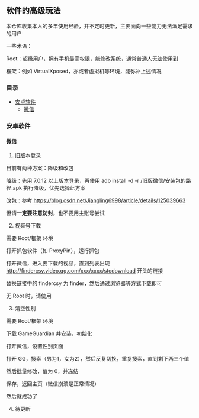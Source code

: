 ## 软件的高级玩法

本仓库收集本人的多年使用经验，并不定时更新，主要面向一些能力无法满足需求的用户

一些术语：

Root：超级用户，拥有手机最高权限，能修改系统，通常普通人无法使用到

框架：例如 VirtualXposed，亦或者虚拟机等环境，能弥补上述情况

### 目录

* [安卓软件](#安卓软件)
  * [微信](#微信)

### 安卓软件

#### 微信

1. 旧版本登录

目前有两种方案：降级和改包

降级：先用 7.0.12 以上版本登录，再使用 adb install -d -r /旧版微信/安装包的路径.apk 执行降级，优先选择此方案

改包：参考 https://blog.csdn.net/Jiangling6998/article/details/125039663

但请**一定要注意防封**，也不要用主账号尝试

2. 视频号下载

需要 Root/框架 环境

打开抓包软件（如 ProxyPin），运行抓包

打开微信，进入要下载的视频，直到列表出现 http://findercsy.video.qq.com/xxx/xxxx/stodownload 开头的链接

替换链接中的 findercsy 为 finder，然后通过浏览器等方式下载即可

无 Root 时，请使用

3. 清空性别

需要 Root/框架 环境

下载 GameGuardian 并安装，初始化

打开微信，设置性别页面

打开 GG，搜索（男为1，女为2），然后反复切换，重复搜索，直到剩下两三个值

然后批量修改，值为 0，并冻结

保存，返回主页（微信崩溃是正常情况）

然后就成功了

4. 待更新
